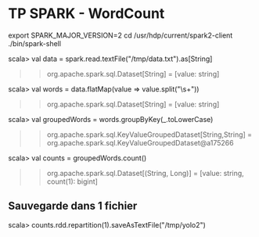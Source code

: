 # TP SPARK - WordCount

export SPARK_MAJOR_VERSION=2
cd /usr/hdp/current/spark2-client
./bin/spark-shell


scala> val data = spark.read.textFile("/tmp/data.txt").as[String]
>> org.apache.spark.sql.Dataset[String] = [value: string]

scala> val words = data.flatMap(value => value.split("\\s+"))
>> org.apache.spark.sql.Dataset[String] = [value: string]

scala> val groupedWords = words.groupByKey(_.toLowerCase)
>> org.apache.spark.sql.KeyValueGroupedDataset[String,String] = org.apache.spark.sql.KeyValueGroupedDataset@a175266

scala> val counts = groupedWords.count()
>> org.apache.spark.sql.Dataset[(String, Long)] = [value: string, count(1): bigint]


## Sauvegarde dans 1 fichier
scala> counts.rdd.repartition(1).saveAsTextFile("/tmp/yolo2")
